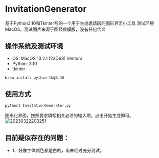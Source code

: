 # InvitationGenerator
基于Python3.10和Tkinter写的一个用于生成邀请函的图形界面小工具
测试环境MacOS，测试图片来源于图怪兽模版，没有任何含义

## 操作系统及测试环境
+ OS: MacOS 13.2.1 (22D68) Ventura
+ Python: 3.10
+ tkinter
```bash
brew install python-tk@3.10
```

## 使用方式
```bash
python3 InvitationGenerator.py
```
图形化界面，按照要求填写相关必须的输入项，点击开始生成即可。
![20230322203251](https://user-images.githubusercontent.com/11972644/226906927-1744d265-0c6e-47e7-89ba-a840f3a0b29c.jpg)

## 目前疑似存在的问题：
+ 1、好像字体颜色都是白的，尚未经过充分测试。
